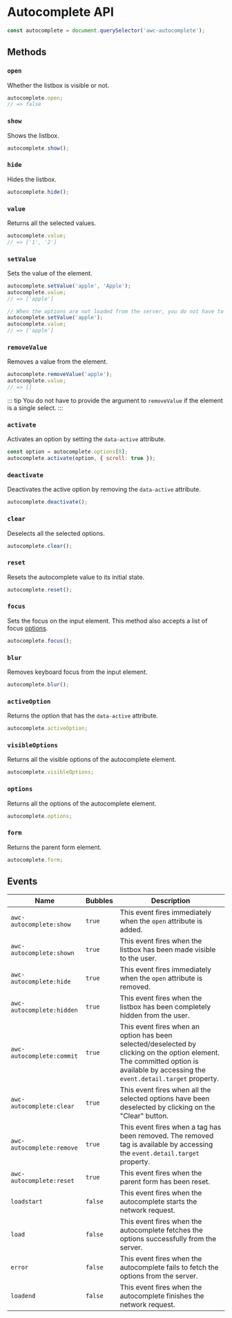 # Autocomplete API

```js
const autocomplete = document.querySelector('awc-autocomplete');
```

## Methods

### `open`

Whether the listbox is visible or not.

```js
autocomplete.open;
// => false
```

### `show`

Shows the listbox.

```js
autocomplete.show();
```

### `hide`

Hides the listbox.

```js
autocomplete.hide();
```

### `value`

Returns all the selected values.

```js
autocomplete.value;
// => ['1', '2']
```

### `setValue`

Sets the value of the element.

```js
autocomplete.setValue('apple', 'Apple');
autocomplete.value;
// => ['apple']

// When the options are not loaded from the server, you do not have to pass the text argument.
autocomplete.setValue('apple');
autocomplete.value;
// => ['apple']
```

### `removeValue`

Removes a value from the element.

```js
autocomplete.removeValue('apple');
autocomplete.value;
// => []
```

::: tip
You do not have to provide the argument to `removeValue` if the element is a single select.
:::

### `activate`

Activates an option by setting the `data-active` attribute.

```js
const option = autocomplete.options[0];
autocomplete.activate(option, { scroll: true });
```

### `deactivate`

Deactivates the active option by removing the `data-active` attribute.

```js
autocomplete.deactivate();
```

### `clear`

Deselects all the selected options.

```js
autocomplete.clear();
```

### `reset`

Resets the autocomplete value to its initial state.

```js
autocomplete.reset();
```

### `focus`

Sets the focus on the input element. This method also accepts a list of focus [options](https://developer.mozilla.org/en-US/docs/Web/API/HTMLElement/focus#parameters).

```js
autocomplete.focus();
```

### `blur`

Removes keyboard focus from the input element.

```js
autocomplete.blur();
```

### `activeOption`

Returns the option that has the `data-active` attribute.

```js
autocomplete.activeOption;
```

### `visibleOptions`

Returns all the visible options of the autocomplete element.

```js
autocomplete.visibleOptions;
```

### `options`

Returns all the options of the autocomplete element.

```js
autocomplete.options;
```

### `form`

Returns the parent form element.

```js
autocomplete.form;
```

## Events

| Name                      | Bubbles   | Description                                                                                                                                                                        |
| ------                    | --------- | ------------                                                                                                                                                                       |
| `awc-autocomplete:show`   | `true`    | This event fires immediately when the `open` attribute is added.                                                                                                                   |
| `awc-autocomplete:shown`  | `true`    | This event fires when the listbox has been made visible to the user.                                                                                                               |
| `awc-autocomplete:hide`   | `true`    | This event fires immediately when the `open` attribute is removed.                                                                                                                 |
| `awc-autocomplete:hidden` | `true`    | This event fires when the listbox has been completely hidden from the user.                                                                                                        |
| `awc-autocomplete:commit` | `true`    | This event fires when an option has been selected/deselected by clicking on the option element. The committed option is available by accessing the `event.detail.target` property. |
| `awc-autocomplete:clear`  | `true`    | This event fires when all the selected options have been deselected by clicking on the "Clear" button.                                                                             |
| `awc-autocomplete:remove` | `true`    | This event fires when a tag has been removed. The removed tag is available by accessing the `event.detail.target` property.                                                        |
| `awc-autocomplete:reset`  | `true`    | This event fires when the parent form has been reset.                                                                                                                              |
| `loadstart`               | `false`   | This event fires when the autocomplete starts the network request.                                                                                                                 |
| `load`                    | `false`   | This event fires when the autocomplete fetches the options successfully from the server.                                                                                           |
| `error`                   | `false`   | This event fires when the autocomplete fails to fetch the options from the server.                                                                                                 |
| `loadend`                 | `false`   | This event fires when the autocomplete finishes the network request.                                                                                                               |

